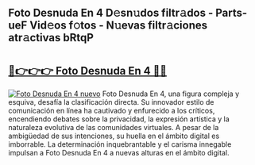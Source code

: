 ## Foto Desnuda En 4 D𝚎sn𝚞dos filtr𝚊dos - Parts-ueF Vid𝚎os f𝚘tos - N𝚞evas filtr𝚊ciones atr𝚊ctivas bRtqP

# <h2><a href="http://mb7p4m.tromn.icu/?c=Foto+Desnuda+En+4">🔗👉👉👉 Foto Desnuda En 4 🔗🔗</a></h2>

[![Foto Desnuda En 4 nuevo](https://i.imgur.com/pEAQMta.gif)](http://mb7p4m.tromn.icu/?c=Foto+Desnuda+En+4)
Foto Desnuda En 4, una figura compleja y esquiva, desafía la clasificación directa. Su innovador estilo de comunicación en línea ha cautivado y enfurecido a los críticos, encendiendo debates sobre la privacidad, la expresión artística y la naturaleza evolutiva de las comunidades virtuales. A pesar de la ambigüedad de sus intenciones, su huella en el ámbito digital es imborrable. La determinación inquebrantable y el carisma innegable impulsan a Foto Desnuda En 4 a nuevas alturas en el ámbito digital.
